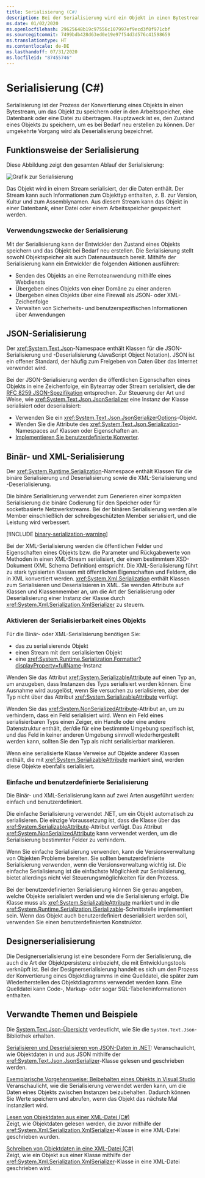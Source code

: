 ```yaml
---
title: Serialisierung (C#)
description: Bei der Serialisierung wird ein Objekt in einen Bytestream konvertiert, um das Objekt zu speichern oder in den Arbeitsspeicher, eine Datenbank oder eine Datei zu übertragen.
ms.date: 01/02/2020
ms.openlocfilehash: 29625648b19c97556c107997ef9ecd3f0f971cbf
ms.sourcegitcommit: 7499bdb428d63ed0e19e97f54d3d576c41598659
ms.translationtype: HT
ms.contentlocale: de-DE
ms.lasthandoff: 07/31/2020
ms.locfileid: "87455746"
---
```

# <a name="serialization-c"></a>Serialisierung (C#)

Serialisierung ist der Prozess der Konvertierung eines Objekts in einen Bytestream, um das Objekt zu speichern oder in den Arbeitsspeicher, eine Datenbank oder eine Datei zu übertragen. Hauptzweck ist es, den Zustand eines Objekts zu speichern, um es bei Bedarf neu erstellen zu können. Der umgekehrte Vorgang wird als Deserialisierung bezeichnet.

## <a name="how-serialization-works"></a>Funktionsweise der Serialisierung

Diese Abbildung zeigt den gesamten Ablauf der Serialisierung:

![Grafik zur Serialisierung](./media/index/serialization-process.gif)

Das Objekt wird in einem Stream serialisiert, der die Daten enthält. Der Stream kann auch Informationen zum Objekttyp enthalten, z. B. zur Version, Kultur und zum Assemblynamen. Aus diesem Stream kann das Objekt in einer Datenbank, einer Datei oder einem Arbeitsspeicher gespeichert werden.

### <a name="uses-for-serialization"></a>Verwendungszwecke der Serialisierung

Mit der Serialisierung kann der Entwickler den Zustand eines Objekts speichern und das Objekt bei Bedarf neu erstellen. Die Serialisierung stellt sowohl Objektspeicher als auch Datenaustausch bereit. Mithilfe der Serialisierung kann ein Entwickler die folgenden Aktionen ausführen:

* Senden des Objekts an eine Remoteanwendung mithilfe eines Webdiensts
* Übergeben eines Objekts von einer Domäne zu einer anderen
* Übergeben eines Objekts über eine Firewall als JSON- oder XML-Zeichenfolge
* Verwalten von Sicherheits- und benutzerspezifischen Informationen über Anwendungen

## <a name="json-serialization"></a>JSON-Serialisierung

Der <xref:System.Text.Json>-Namespace enthält Klassen für die JSON-Serialisierung und -Deserialisierung (JavaScript Object Notation). JSON ist ein offener Standard, der häufig zum Freigeben von Daten über das Internet verwendet wird.

Bei der JSON-Serialisierung werden die öffentlichen Eigenschaften eines Objekts in eine Zeichenfolge, ein Bytearray oder Stream serialisiert, die der [RFC 8259 JSON-Spezifikation](https://tools.ietf.org/html/rfc8259) entsprechen. Zur Steuerung der Art und Weise, wie <xref:System.Text.Json.JsonSerializer> eine Instanz der Klasse serialisiert oder deserialisiert:

* Verwenden Sie ein <xref:System.Text.Json.JsonSerializerOptions>-Objekt.
* Wenden Sie die Attribute des <xref:System.Text.Json.Serialization>-Namespaces auf Klassen oder Eigenschaften an.
* [Implementieren Sie benutzerdefinierte Konverter](../../../../standard/serialization/system-text-json-converters-how-to.md).

## <a name="binary-and-xml-serialization"></a>Binär- und XML-Serialisierung

Der <xref:System.Runtime.Serialization>-Namespace enthält Klassen für die binäre Serialisierung und Deserialisierung sowie die XML-Serialisierung und -Deserialisierung.

Die binäre Serialisierung verwendet zum Generieren einer kompakten Serialisierung die binäre Codierung für den Speicher oder für socketbasierte Netzwerkstreams. Bei der binären Serialisierung werden alle Member einschließlich der schreibgeschützten Member serialisiert, und die Leistung wird verbessert.

[!INCLUDE [binary-serialization-warning](~/includes/binary-serialization-warning.md)]

Bei der XML-Serialisierung werden die öffentlichen Felder und Eigenschaften eines Objekts bzw. die Parameter und Rückgabewerte von Methoden in einen XML-Stream serialisiert, der einem bestimmtem XSD-Dokument (XML Schema Definition) entspricht. Die XML-Serialisierung führt zu stark typisierten Klassen mit öffentlichen Eigenschaften und Feldern, die in XML konvertiert werden. <xref:System.Xml.Serialization> enthält Klassen zum Serialisieren und Deserialisieren in XML. Sie wenden Attribute auf Klassen und Klassenmember an, um die Art der Serialisierung oder Deserialisierung einer Instanz der Klasse durch <xref:System.Xml.Serialization.XmlSerializer> zu steuern.

### <a name="making-an-object-serializable"></a>Aktivieren der Serialisierbarkeit eines Objekts

Für die Binär- oder XML-Serialisierung benötigen Sie:

* das zu serialisierende Objekt
* einen Stream mit dem serialisierten Objekt
* eine <xref:System.Runtime.Serialization.Formatter?displayProperty=fullName>-Instanz

Wenden Sie das Attribut <xref:System.SerializableAttribute> auf einen Typ an, um anzugeben, dass Instanzen des Typs serialisiert werden können. Eine Ausnahme wird ausgelöst, wenn Sie versuchen zu serialisieren, aber der Typ nicht über das Attribut <xref:System.SerializableAttribute> verfügt.

Wenden Sie das <xref:System.NonSerializedAttribute>-Attribut an, um zu verhindern, dass ein Feld serialisiert wird. Wenn ein Feld eines serialisierbaren Typs einen Zeiger, ein Handle oder eine andere Datenstruktur enthält, der/die für eine bestimmte Umgebung spezifisch ist, und das Feld in keiner anderen Umgebung sinnvoll wiederhergestellt werden kann, sollten Sie den Typ als nicht serialisierbar markieren.

Wenn eine serialisierte Klasse Verweise auf Objekte anderer Klassen enthält, die mit <xref:System.SerializableAttribute> markiert sind, werden diese Objekte ebenfalls serialisiert.

### <a name="basic-and-custom-serialization"></a>Einfache und benutzerdefinierte Serialisierung

Die Binär- und XML-Serialisierung kann auf zwei Arten ausgeführt werden: einfach und benutzerdefiniert.

Die einfache Serialisierung verwendet .NET, um ein Objekt automatisch zu serialisieren. Die einzige Voraussetzung ist, dass die Klasse über das <xref:System.SerializableAttribute>-Attribut verfügt. Das Attribut <xref:System.NonSerializedAttribute> kann verwendet werden, um die Serialisierung bestimmter Felder zu verhindern.

Wenn Sie einfache Serialisierung verwenden, kann die Versionsverwaltung von Objekten Probleme bereiten. Sie sollten benutzerdefinierte Serialisierung verwenden, wenn die Versionsverwaltung wichtig ist. Die einfache Serialisierung ist die einfachste Möglichkeit zur Serialisierung, bietet allerdings nicht viel Steuerungsmöglichkeiten für den Prozess.

Bei der benutzerdefinierten Serialisierung können Sie genau angeben, welche Objekte serialisiert werden und wie die Serialisierung erfolgt. Die Klasse muss als <xref:System.SerializableAttribute> markiert und in die <xref:System.Runtime.Serialization.ISerializable>-Schnittstelle implementiert sein. Wenn das Objekt auch benutzerdefiniert deserialisiert werden soll, verwenden Sie einen benutzerdefinierten Konstruktor.

## <a name="designer-serialization"></a>Designerserialisierung

Die Designerserialisierung ist eine besondere Form der Serialisierung, die auch die Art der Objektpersistenz einbezieht, die mit Entwicklungstools verknüpft ist. Bei der Designerserialisierung handelt es sich um den Prozess der Konvertierung eines Objektdiagramms in eine Quelldatei, die später zum Wiederherstellen des Objektdiagramms verwendet werden kann. Eine Quelldatei kann Code-, Markup- oder sogar SQL-Tabelleninformationen enthalten.

## <a name="related-topics-and-examples"></a><a name="BKMK_RelatedTopics"></a> Verwandte Themen und Beispiele  

Die [System.Text.Json-Übersicht](../../../../standard/serialization/system-text-json-overview.md) verdeutlicht, wie Sie die `System.Text.Json`-Bibliothek erhalten.

[Serialisieren und Deserialisieren von JSON-Daten in .NET](../../../../standard/serialization/system-text-json-how-to.md):
Veranschaulicht, wie Objektdaten in und aus JSON mithilfe der <xref:System.Text.Json.JsonSerializer>-Klasse gelesen und geschrieben werden.

[Exemplarische Vorgehensweise: Beibehalten eines Objekts in Visual Studio](walkthrough-persisting-an-object-in-visual-studio.md)  
Veranschaulicht, wie die Serialisierung verwendet werden kann, um die Daten eines Objekts zwischen Instanzen beizubehalten. Dadurch können Sie Werte speichern und abrufen, wenn das Objekt das nächste Mal instanziiert wird.

[Lesen von Objektdaten aus einer XML-Datei (C#)](how-to-read-object-data-from-an-xml-file.md)  
Zeigt, wie Objektdaten gelesen werden, die zuvor mithilfe der <xref:System.Xml.Serialization.XmlSerializer>-Klasse in eine XML-Datei geschrieben wurden.

[Schreiben von Objektdaten in eine XML-Datei (C#)](how-to-write-object-data-to-an-xml-file.md)  
Zeigt, wie ein Objekt aus einer Klasse mithilfe der <xref:System.Xml.Serialization.XmlSerializer>-Klasse in eine XML-Datei geschrieben wird.
